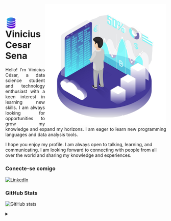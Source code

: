<img align="right" alt="Isometric Bitcoin Mining" height="380" src="https://github.com/ViniciusCesarSena/ViniciusCesarSena/blob/main/isometric-bitcoin-mining.png?raw=true">

<h1>
    <a href="https://viniciuscesarsena.github.io/">
     <img align="center" alt="Logo Vinicius Cesar Sena" width="36px" src="https://github.com/ViniciusCesarSena/ViniciusCesarSena/blob/main/database_16765493.png"></a>
    <span>Vinicius Cesar Sena</span>
</h1>

<p align="justify">Hello! I'm Vinícius César, a data science student and technology enthusiast with a keen interest in learning new skills. I am always looking for opportunities to grow my knowledge and expand my horizons. I am eager to learn new programming languages and data analysis tools.

I hope you enjoy my profile. I am always open to talking, learning, and communicating. I am looking forward to connecting with people from all over the world and sharing my knowledge and experiences.</p>
<!--
[![Preview](https://img.shields.io/badge/Portfolio-800080?style=for-the-badge&logo=github&logoColor=FF00F6)](https://viniciuscesarsena.github.io/)
[![GitHub Page](https://img.shields.io/badge/viniciuscesarsena.github.io-800080?style=for-the-badge)](https://viniciuscesarsena.github.io/)
-->

### Conecte-se comigo

[![LinkedIn](https://img.shields.io/badge/-LinkedIn-443997?style=for-the-badge&logo=linkedin&logoColor=FFFFFF)](https://www.linkedin.com/in/viniciuscesarsena/)


### GitHub Stats

![GitHub stats](https://github-readme-stats-git-masterrstaa-rickstaa.vercel.app/api?username=viniciuscesarsena&hide_title=true&show_icons=true&include_all_commits=false&count_private=true&line_height=25&hide=issues&bg_color=443997&title_color=ffffff&text_color=ffffff&border_radius=3&border_color=ffffff&icon_color=ffffff&theme=jolly)
<!--[![Most Used Languages](https://github-readme-stats-git-masterrstaa-rickstaa.vercel.app/api/top-langs/?username=viniciuscesarsena&line_height=10&card_width=290&layout=compact&hide_title=false&count_private=true&langs_count=5&show_icons=true&title_color=00BFFF&hide=html,css,scss&bg_color=4B0082&text_color=8B8B8B&border_radius=3&border_color=4B0082&count_private=true)](https://github.com/viniciuscesarsena/github-readme-stats)-->

<details align="left">
  <summary></summary> 
 
  - Badges by <a href="https://shields.io/">shields.io</a><br>
  - GitHub Stats by <a href="https://github.com/anuraghazra/github-readme-stats">anuraghazra</a>
  - Developer vector created by <a href="https://www.freepik.com/vectors/isometric-bitcoin-mining">Freepik</a> (edited by author)
 
  <div align="right">Made with 👾 by <a href="https://github.com/viniciuscesarsena">VCS</a>.</div>

</details>
